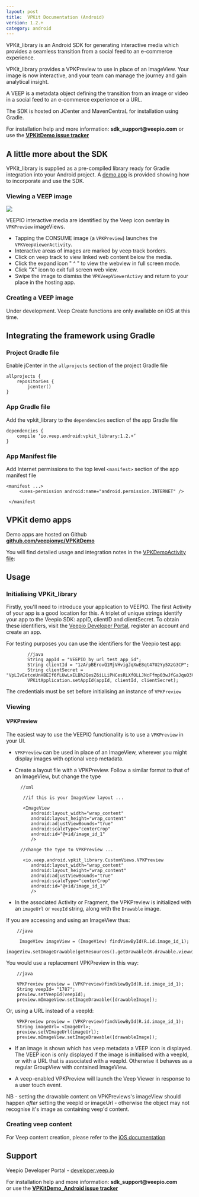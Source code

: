 ```yaml
---
layout: post
title:  VPKit Documentation (Android)
version: 1.2.+
category: android
---
```


VPKit_library is an Android SDK for generating interactive media which provides a seamless transition from a social feed to an e-commerce experience.

VPKit_library provides a VPKPreview to use in place of an ImageView. Your image is now interactive, and your team can manage the journey and gain analytical insight.

A VEEP is a metadata object defining the transition from an image or video in a social feed to an e-commerce experience or a URL.

The SDK is hosted on JCenter and MavenCentraL for installation using Gradle.

For installation help and more information: __sdk_support@veepio.com__ or use the __[VPKitDemo issue tracker](https://github.com/veepionyc/VPKitDemo_Android/issues)__



## A little more about the SDK

VPKit_library is supplied as a pre-compiled library ready for Gradle integration into your Android project. A [demo app](https://github.com/veepionyc/VPKitDemo_Android) is provided  showing how to incorporate and use the SDK.

### Viewing a VEEP image
![](../assets/img/consume.jpg)

VEEPIO interactive media are identified by the Veep icon overlay in `VPKPreview` imageViews.

- Tapping the CONSUME image (a `VPKPreview`) launches the `VPKVeepViewerActivity`.
- Interactive areas of images are marked by veep track borders.
- Click on veep track to view linked web content below the media.
- Click the expand icon " ^ " to view the webview in full screen mode.
- Click "X" icon to exit full screen web view.
- Swipe the image to dismiss the `VPKVeepViewerActivy` and return to your place in the hosting app.


### Creating a VEEP image

Under development. Veep Create functions are only available on iOS at this time. 



## Integrating the framework using Gradle

### Project Gradle file

Enable jCenter in the `allprojects` section of the project Gradle file

    allprojects {
	    repositories {
	        jcenter()
    }



### App Gradle file

Add the vpkit_library to the `dependencies` section of the app Gradle file

    dependencies {  
        compile ‘io.veep.android:vpkit_library:1.2.+’
    }

### App Manifest file

Add Internet permissions to the top level `<manifest>` section of the app manifest file

    <manifest ...>  
         <uses-permission android:name="android.permission.INTERNET" />  
         
     </manifest   


## VPKit demo apps


Demo apps are hosted on Github  
__[github.com/veepionyc/VPKitDemo](http://www.github.com/veepionyc/VPKitDemo_Android)__

You will find detailed usage and integration notes in the [VPKDemoActivity file](https://github.com/veepionyc/VPKitDemo_Android/blob/master/VPKitDemo/vpkit_demo_view/src/main/java/io/veep/android/vpkitdemo/VPKitDemoActivity.java):



## Usage

### Initialising VPKit_library

Firstly, you'll need to introduce your application to VEEPIO. The first Activity of your app is a good location for this. A triplet of unique strings identify your app to the Veepio SDK: appID, clientID and clientSecret. To obtain these identifiers, visit the [Veepio Developer Portal](https://developer.veep.io), register an account and create an app. 

For testing purposes you can use the identifiers for the Veepio test app:

```     
        //java
        String appId = "VEEPIO_by_url_test_app_id";
        String clientId = "1zArpBErovQ1MjVHvigJqXwE8qt47U2Yy5XzG3CP";
        String clientSecret = "VpLIvEetceUnHBEIf6fLUwLxELBh2QesZ6iLLiPHCesRLXfOLLJNcFfmp03wJfGaJquO3V8KqHjtvzlufuXfWWgcpWVw9wxfBJNYdZh96JHV5hk44dJbqiCqplrKcSml";
        VPKitApplication.setAppId(appId, clientId, clientSecret);
```

The credentials must be set before initialising an instance of `VPKPreview`


### Viewing

#### VPKPreview

The easiest way to use the VEEPIO functionality is to use a `VPKPreview` in your UI.  

- `VPKPreview` can be used in place of an ImageView, wherever you might display images with optional veep metadata. 

- Create a layout file with a VPKPreview. Follow a similar format to that of an ImageView, but change the type


        //xml
        
         //if this is your ImageView layout ...
         
         <ImageView
            android:layout_width="wrap_content"
            android:layout_height="wrap_content"
            android:adjustViewBounds="true"
            android:scaleType="centerCrop"
            android:id="@+id/image_id_1"
            />
        
        //change the type to VPKPreview ...
        
         <io.veep.android.vpkit_library.CustomViews.VPKPreview
            android:layout_width="wrap_content"
            android:layout_height="wrap_content"
            android:adjustViewBounds="true"
            android:scaleType="centerCrop"
            android:id="@+id/image_id_1"
            />
            
 
- In the associated Activity or Fragment, the VPKPreview is initialized with an `imageUrl` or `veepId` string, along with the `Drawable` image.  

   
If you are accessing and using an ImageView thus:
        
        //java

         ImageView imageView = (ImageView) findViewById(R.id.image_id_1);
         imageView.setImageDrawable(getResources().getDrawable(R.drawable.viewwithurl)); 
         
You would use a replacement VPKPreview in this way:

        //java
        
        VPKPreview preview = (VPKPreview)findViewById(R.id.image_id_1);
        String veepId= "1787";  
        preview.setVeepId(veepId);
        preview.mImageView.setImageDrawable([drawableImage]);
        
Or, using a URL instead of a veepId:

        VPKPreview preview = (VPKPreview)findViewById(R.id.image_id_1);
        String imageUrl= <ImageUrl>;  
        preview.setVImageUrl(imageUrl);
        preview.mImageView.setImageDrawable([drawableImage]);
              

- If an image is shown which has veep metadata a VEEP icon is displayed. The VEEP icon is only displayed if the image is initialised with a veepId, or with a URL that is associated with a veepId. Otherwise it behaves as a regular GroupView with contained ImageView.

- A veep-enabled VPKPreview will launch the Veep Viewer in response to a user touch event.


NB - setting the drawable content on VPKPreviews's imageView should happen _after_ setting the veepId or imageUrl - otherwise the object may not recognise it's image as containing veep'd content.



### Creating veep content

For Veep content creation, please refer to the [iOS documentation](https://veepionyc.github.io)
 
 

## Support

Veepio Developer Portal - [developer.veep.io](https://developer.veep.io)  

For installation help and more information: __sdk_support@veepio.com__   
or use the __[VPKitDemo_Android issue tracker](https://github.com/veepionyc/VPKitDemo_Android/issues)__





